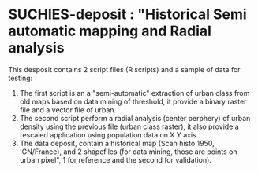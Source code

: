 # SUCHIES-deposit   :  "Historical Semi automatic mapping and Radial analysis

This desposit contains 2 script files (R scripts) and a sample of data for testing:
1) The first script is an a "semi-automatic" extraction of urban class from old maps based on data mining of threshold, it provide a binary raster file and a vector file of urban.
2) The second script perform a radial analysis (center perphery) of urban density using the previous file (urban class raster), it also provide a rescaled application using population data on X Y axis. 
3) The data deposit, contain a historical map (Scan histo 1950, IGN/France), and 2 shapefiles (for data mining, those are points on urban pixel", 1 for reference and the second for validation). 
